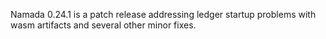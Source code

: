 Namada 0.24.1 is a patch release addressing ledger startup problems with wasm artifacts and several other minor fixes.
